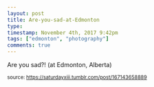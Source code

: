 ```yaml
---
layout: post
title: Are-you-sad-at-Edmonton
type: 
timestamp: November 4th, 2017 9:42pm
tags: ["edmonton", "photography"]
comments: true
---
```

<a href="https://www.instagram.com/p/BbGU8LMnBB8/ "></a>

Are you sad?! (at Edmonton, Alberta)
 
  
<small>source: https://saturdayxiii.tumblr.com/post/167143658889</small>